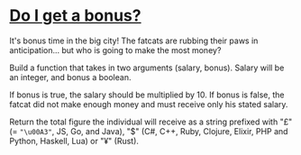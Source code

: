 # [Do I get a bonus?](https://www.codewars.com/kata/56f6ad906b88de513f000d96)

It's bonus time in the big city! The fatcats are rubbing their paws in anticipation... but who is going to make the most money?

Build a function that takes in two arguments (salary, bonus). Salary will be an integer, and bonus a boolean.

If bonus is true, the salary should be multiplied by 10. If bonus is false, the fatcat did not make enough money and must receive only his stated salary.

Return the total figure the individual will receive as a string prefixed with "£" (= `"\u00A3"`, JS, Go, and Java), "\$" (C#, C++, Ruby, Clojure, Elixir, PHP and Python, Haskell, Lua) or "¥" (Rust).
